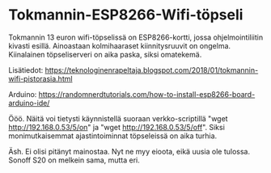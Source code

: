 # Tokmannin-ESP8266-Wifi-töpseli
Tokmannin 13 euron wifi-töpselissä on ESP8266-kortti, jossa ohjelmointiliitin kivasti esillä.
Ainoastaan kolmihaaraset kiinnitysruuvit on ongelma. 
Kiinalainen töpseliserveri on aika paska, siksi omatekemä.

Lisätiedot: https://teknologinenrapeltaja.blogspot.com/2018/01/tokmannin-wifi-pistorasia.html

Arduino: https://randomnerdtutorials.com/how-to-install-esp8266-board-arduino-ide/

Ööö. Näitä voi tietysti käynnistellä suoraan verkko-scriptillä  "wget http://192.168.0.53/5/on" ja  "wget http://192.168.0.53/5/off". Siksi monimutkaisemmat ajastintoiminnat töpseleissä on aika turhia.

Äsh. Ei olisi pitänyt mainostaa. Nyt ne myy eioota, eikä uusia ole tulossa. Sonoff S20 on melkein sama, mutta eri.
